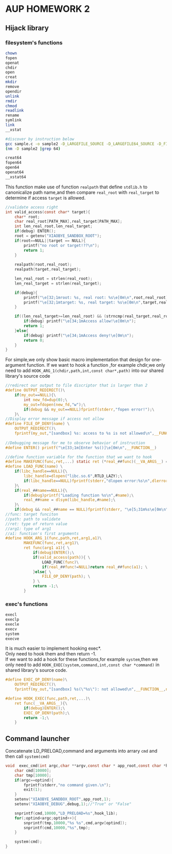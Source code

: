 # AUP HOMEWORK 2

## Hijack library
### filesystem's functions
```bash
chown
fopen
openat
chdir
open
creat
mkdir
remove
opendir
unlink
rmdir
chmod
readlink
rename
symlink
link
__xstat

#discover by instruction below
gcc sample.c -o sample2 -D_LARGEFILE_SOURCE -D_LARGEFILE64_SOURCE -D_FILE_OFFSET_BITS=64 && \
(nm -D sample2 |grep 64)

creat64
fopen64
open64
openat64
__xstat64
```
This function make use of function `realpath` that define `stdlib.h` to canonicalize path name,and then compare `real_root` with `real_target` to determine if access `target` is allowed.
```c
//validate access right
int valid_access(const char* target){
	char* root;
	char real_root[PATH_MAX],real_target[PATH_MAX];
	int len_real_root,len_real_target;
	if(debug) ENTER();
	root = getenv("XIAOBYE_SANDBOX_ROOT");
	if(root==NULL||target == NULL){
		printf("no root or target!??\n");
		return 1;
	}
	
	realpath(root,real_root);
	realpath(target,real_target);

	len_real_root = strlen(real_root);
	len_real_target = strlen(real_target);

	if(debug){
		printf("\e[32;1mroot: %s, real root: %s\e[0m\n",root,real_root);
		printf("\e[32;1mtarget: %s, real target: %s\e[0m\n",target,real_target);
	}

	if((len_real_target>=len_real_root) && (strncmp(real_target,real_root,len_real_root)==0)){
		if(debug) printf("\e[34;1mAccess allow!\e[0m\n");
		return 1;	
	}else{
		if(debug) printf("\e[34;1mAccess deny!\e[0m\n");
		return 0;
	}
}

```
For simple,we only show basic macro implementation that design for one-argument function.
If we want to hook a function ,for example chdir,we only need to add `HOOK_ARG_1(chdir,path,int,const char*,path)` into our shared library's source code
```c
//redirect our output to file discriptor that is larger than 2
#define OUTPUT_REDIRECT()\
	if(my_out==NULL){\
		int new_fd=dup(0);\
		my_out=fdopen(new_fd,"w");\
		if(debug && my_out==NULL)fprintf(stderr,"fopen error!");\
	}\
//Display error message if access not allow
#define FILE_OP_DENY(name) \
	OUTPUT_REDIRECT()\
	fprintf(my_out,"[sandbox] %s: access to %s is not allowed\n",__FUNCTION__,name);
    
//Debugging message for me to observe behavior of instruction
#define ENTER() printf("\e[33;1m[Enter %s()]\e[0m\n",__FUNCTION__)

//define function variable for the function that we want to hook
#define MAKEFUNC(func,ret,...) static ret (*real_##func)(__VA_ARGS__) = NULL;
#define LOAD_FUNC(name) \
	if(libc_handle==NULL){\
		libc_handle=dlopen("libc.so.6",RTLD_LAZY);\
		if(libc_handle==NULL)fprintf(stderr,"dlopen error:%s\n",dlerror());\
	}\
	if(real_##name==NULL){\
		if(debug)printf("Loading function %s\n",#name);\
		real_##name = dlsym(libc_handle,#name);\
	}\
	if(debug && real_##name == NULL)fprintf(stderr, "\e[5;31m%s\e[0m\n",dlerror());\
//func: target funciton
//path: path to validate
//ret: type of return value 
//arg1: type of arg1
//a1: function's first arguments
#define HOOK_ARG_1(func,path,ret,arg1,a1)\
		MAKEFUNC(func,ret,arg1)\
		ret func(arg1 a1){ \
			if(debug)ENTER();\
			if(valid_access(path)){ \
				LOAD_FUNC(func)\
				if(real_##func!=NULL)return real_##func(a1); \
			}else{ \
				FILE_OP_DENY(path); \
			} \
			return -1;\
		}
```
### exec's functions
```bash
execl
execlp
execle
execv
system
execve
```
It is much easier to implement hooking exec*.  
Only need to hook them and then return -1.  
If we want to add a hook for these functions,for example `system`,then we only need to add `HOOK_EXEC(system,command,int,const char *command)` in shared library's source code.

```c
#define EXEC_OP_DENY(name)\
	OUTPUT_REDIRECT()\
	fprintf(my_out,"[sandbox] %s(\"%s\"): not allowed\n",__FUNCTION__,name)

#define HOOK_EXEC(func,path,ret,...)\
	ret func(__VA_ARGS__){\
		if(debug)ENTER();\
		EXEC_OP_DENY(path);\
		return -1;\
	}
```

## Command launcher
Concatenate LD_PRELOAD,command and arguments into arrary `cmd` and then call `system(cmd)`
```c
void  exec_cmd(int argc,char **argv,const char * app_root,const char *hook_lib,const char* debug){
	char cmd[10000];
	char tmp[10000];
	if(argc==optind){
		fprintf(stderr,"no command given.\n");
		exit(1);
	}
	setenv("XIAOBYE_SANDBOX_ROOT",app_root,1);
	setenv("XIAOBYE_DEBUG",debug,1);//"True" or "False"

	snprintf(cmd,10000,"LD_PRELOAD=%s",hook_lib);
	for(;optind<argc;optind++){
		snprintf(tmp,10000,"%s %s",cmd,argv[optind]);
		snprintf(cmd,10000,"%s",tmp);
	}

	system(cmd);
}

```
